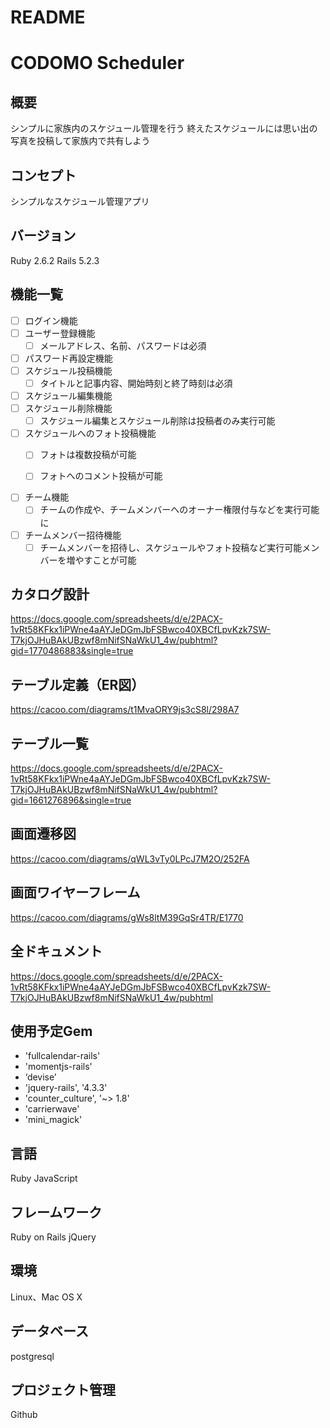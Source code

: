 # README

# CODOMO Scheduler

## 概要
シンプルに家族内のスケジュール管理を行う
終えたスケジュールには思い出の写真を投稿して家族内で共有しよう

## コンセプト
シンプルなスケジュール管理アプリ

## バージョン
Ruby 2.6.2
Rails 5.2.3

## 機能一覧
- [ ] ログイン機能
- [ ] ユーザー登録機能
  - [ ] メールアドレス、名前、パスワードは必須
- [ ] パスワード再設定機能
- [ ] スケジュール投稿機能
  - [ ] タイトルと記事内容、開始時刻と終了時刻は必須
- [ ] スケジュール編集機能
- [ ] スケジュール削除機能
  - [ ] スケジュール編集とスケジュール削除は投稿者のみ実行可能
- [ ] スケジュールへのフォト投稿機能
  - [ ] フォトは複数投稿が可能
  - [ ] フォトへのコメント投稿が可能


- [ ] チーム機能
  - [ ] チームの作成や、チームメンバーへのオーナー権限付与などを実行可能に
- [ ] チームメンバー招待機能
  - [ ] チームメンバーを招待し、スケジュールやフォト投稿など実行可能メンバーを増やすことが可能

## カタログ設計
https://docs.google.com/spreadsheets/d/e/2PACX-1vRt58KFkx1iPWne4aAYJeDGmJbFSBwco40XBCfLpvKzk7SW-T7kjOJHuBAkUBzwf8mNifSNaWkU1_4w/pubhtml?gid=1770486883&single=true

## テーブル定義（ER図）
https://cacoo.com/diagrams/t1MvaORY9js3cS8l/298A7

## テーブル一覧
https://docs.google.com/spreadsheets/d/e/2PACX-1vRt58KFkx1iPWne4aAYJeDGmJbFSBwco40XBCfLpvKzk7SW-T7kjOJHuBAkUBzwf8mNifSNaWkU1_4w/pubhtml?gid=1661276896&single=true

## 画面遷移図
https://cacoo.com/diagrams/qWL3vTy0LPcJ7M2O/252FA


## 画面ワイヤーフレーム
https://cacoo.com/diagrams/gWs8ltM39GqSr4TR/E1770

## 全ドキュメント
https://docs.google.com/spreadsheets/d/e/2PACX-1vRt58KFkx1iPWne4aAYJeDGmJbFSBwco40XBCfLpvKzk7SW-T7kjOJHuBAkUBzwf8mNifSNaWkU1_4w/pubhtml


## 使用予定Gem
* 'fullcalendar-rails'
* 'momentjs-rails'
* ‘devise’
* 'jquery-rails', '4.3.3'
* 'counter_culture', '~> 1.8'
* 'carrierwave'
* 'mini_magick'


## 言語
Ruby
JavaScript

## フレームワーク
Ruby on Rails
jQuery

## 環境
Linux、Mac OS X

## データベース
postgresql

## プロジェクト管理
Github